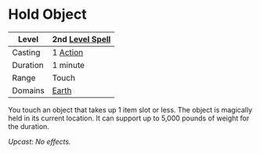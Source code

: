 ---
---

# Hold Object

|Level|2nd [Level Spell](../../../Spell%20Level.md)|
|-----|---------------|
|Casting|1 [Action](../../../../Game%20Procedures/Action.md)|
|Duration|1 minute|
|Range|Touch|
|Domains|[Earth](../../../Spell%20Domains/Earth.md)|

You touch an object that takes up 1 item slot or less. The object is magically held in its current location. It can support up to 5,000 pounds of weight for the duration.

*Upcast: No effects.*
